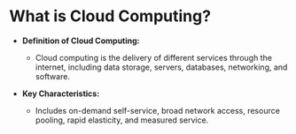 # What is Cloud Computing?
- **Definition of Cloud Computing:**

    - Cloud computing is the delivery of different services through the internet, including data storage, servers, databases, networking, and software.
- **Key Characteristics:** 

    - Includes on-demand self-service, broad network access, resource pooling, rapid elasticity, and measured service.
